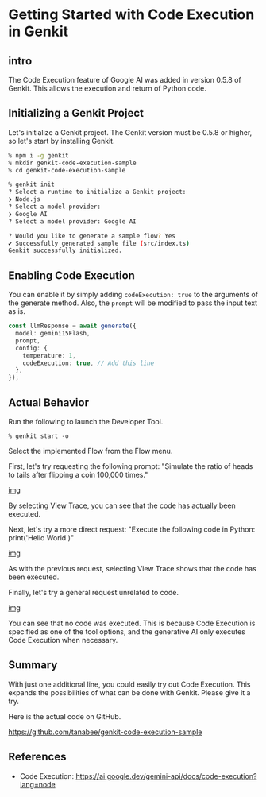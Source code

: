 # Getting Started with Code Execution in Genkit

## intro

The Code Execution feature of Google AI was added in version 0.5.8 of Genkit. This allows the execution and return of Python code.

## Initializing a Genkit Project

Let's initialize a Genkit project. The Genkit version must be 0.5.8 or higher, so let's start by installing Genkit.

```sh
% npm i -g genkit
% mkdir genkit-code-execution-sample
% cd genkit-code-execution-sample

% genkit init
? Select a runtime to initialize a Genkit project:
❯ Node.js
? Select a model provider:
❯ Google AI
? Select a model provider: Google AI

? Would you like to generate a sample flow? Yes
✔ Successfully generated sample file (src/index.ts)
Genkit successfully initialized.
```

## Enabling Code Execution

You can enable it by simply adding `codeExecution: true` to the arguments of the generate method. Also, the `prompt` will be modified to pass the input text as is.

```typescript
const llmResponse = await generate({
  model: gemini15Flash,
  prompt,
  config: {
    temperature: 1,
    codeExecution: true, // Add this line
  },
});
```

## Actual Behavior

Run the following to launch the Developer Tool.

```
% genkit start -o
```

Select the implemented Flow from the Flow menu.

First, let's try requesting the following prompt:
"Simulate the ratio of heads to tails after flipping a coin 100,000 times."

[img]()

By selecting View Trace, you can see that the code has actually been executed.

Next, let's try a more direct request:
"Execute the following code in Python: print('Hello World')"

[img]()

As with the previous request, selecting View Trace shows that the code has been executed.

Finally, let's try a general request unrelated to code.

[img]()

You can see that no code was executed. This is because Code Execution is specified as one of the tool options, and the generative AI only executes Code Execution when necessary.

## Summary

With just one additional line, you could easily try out Code Execution. This expands the possibilities of what can be done with Genkit. Please give it a try.

Here is the actual code on GitHub.

https://github.com/tanabee/genkit-code-execution-sample

## References

- Code Execution: https://ai.google.dev/gemini-api/docs/code-execution?lang=node